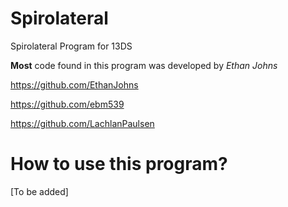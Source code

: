 # Spirolateral
Spirolateral Program for 13DS

**Most** code found in this program was developed by *Ethan Johns*


https://github.com/EthanJohns

https://github.com/ebm539

https://github.com/LachlanPaulsen

# How to use this program?
[To be added]

